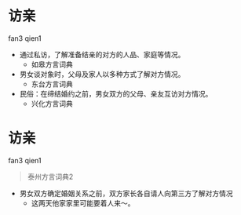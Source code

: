# 访亲
fan3 qien1
+ 通过私访，了解准备结亲的对方的人品、家庭等情况。
  * 如皋方言词典
+ 男女谈对象时，父母及家人以多种方式了解对方情况。
  * 东台方言词典
+ 民俗：在缔结婚约之前，男女双方的父母、亲友互访对方情况。
  * 兴化方言词典


# 访亲
fan3 qien1
> 泰州方言词典2
- 男女双方确定婚姻关系之前，双方家长各自请人向第三方了解对方情况
  - 这两天他家家里可能要着人来～。